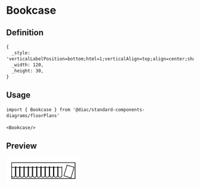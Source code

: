 # Bookcase

## Definition

```
{
  _style: 'verticalLabelPosition=bottom;html=1;verticalAlign=top;align=center;shape=mxgraph.floorplan.bookcase;',
  _width: 120,
  _height: 30,
}
```

## Usage

```
import { Bookcase } from '@diac/standard-components-diagrams/floorPlans'

<Bookcase/>
```

## Preview

<img src="./bookcase.png" width="200"/>
